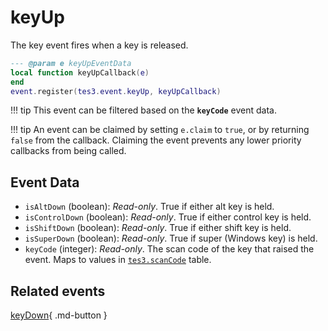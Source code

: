 # keyUp
<div class="search_terms" style="display: none">keyup</div>

<!---
	This file is autogenerated. Do not edit this file manually. Your changes will be ignored.
	More information: https://github.com/MWSE/MWSE/tree/master/docs
-->

The key event fires when a key is released.

```lua
--- @param e keyUpEventData
local function keyUpCallback(e)
end
event.register(tes3.event.keyUp, keyUpCallback)
```

!!! tip
	This event can be filtered based on the **`keyCode`** event data.

!!! tip
	An event can be claimed by setting `e.claim` to `true`, or by returning `false` from the callback. Claiming the event prevents any lower priority callbacks from being called.

## Event Data

* `isAltDown` (boolean): *Read-only*. True if either alt key is held.
* `isControlDown` (boolean): *Read-only*. True if either control key is held.
* `isShiftDown` (boolean): *Read-only*. True if either shift key is held.
* `isSuperDown` (boolean): *Read-only*. True if super (Windows key) is held.
* `keyCode` (integer): *Read-only*. The scan code of the key that raised the event. Maps to values in [`tes3.scanCode`](https://mwse.github.io/MWSE/references/scan-codes/) table.


## Related events

[keyDown](./keyDown.md){ .md-button }

